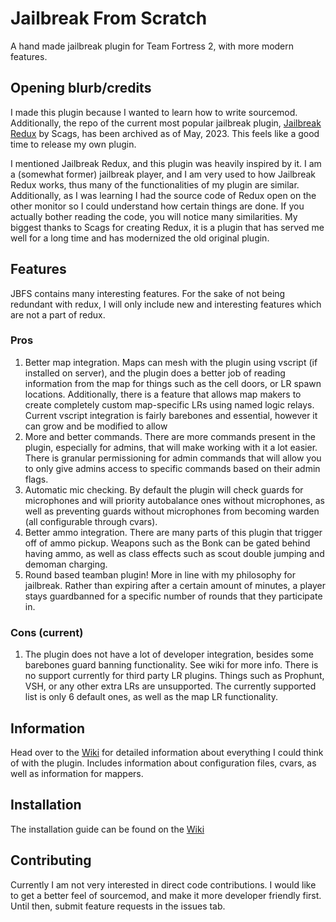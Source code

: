 # Jailbreak From Scratch
A hand made jailbreak plugin for Team Fortress 2, with more modern features.

## Opening blurb/credits
I made this plugin because I wanted to learn how to write sourcemod. Additionally, the repo of the current most popular jailbreak plugin, [Jailbreak Redux](https://github.com/Scags/TF2-Jailbreak-Redux) by Scags, has been archived as of May, 2023. This feels like a good time to release my own plugin.

I mentioned Jailbreak Redux, and this plugin was heavily inspired by it. I am a (somewhat former) jailbreak player, and I am very used to how Jailbreak Redux works, thus many of the functionalities of my plugin are similar. Additionally, as I was learning I had the source code of Redux open on the other monitor so I could understand how certain things are done. If you actually bother reading the code, you will notice many similarities. My biggest thanks to Scags for creating Redux, it is a plugin that has served me well for a long time and has modernized the old original plugin.

## Features
JBFS contains many interesting features. For the sake of not being redundant with redux, I will only include new and interesting features which are not a part of redux.

### Pros
1. Better map integration. Maps can mesh with the plugin using vscript (if installed on server), and the plugin does a better job of reading information from the map for things such as the cell doors, or LR spawn locations. Additionally, there is a feature that allows map makers to create completely custom map-specific LRs using named logic relays. Current vscript integration is fairly barebones and essential, however it can grow and be modified to allow 
2. More and better commands. There are more commands present in the plugin, especially for admins, that will make working with it a lot easier. There is granular permissioning for admin commands that will allow you to only give admins access to specific commands based on their admin flags.
3. Automatic mic checking. By default the plugin will check guards for microphones and will priority autobalance ones without microphones, as well as preventing guards without microphones from becoming warden (all configurable through cvars).
4. Better ammo integration. There are many parts of this plugin that trigger off of ammo pickup. Weapons such as the Bonk can be gated behind having ammo, as well as class effects such as scout double jumping and demoman charging.
5. Round based teamban plugin! More in line with my philosophy for jailbreak. Rather than expiring after a certain amount of minutes, a player stays guardbanned for a specific number of rounds that they participate in.

### Cons (current)
1. The plugin does not have a lot of developer integration, besides some barebones guard banning functionality. See wiki for more info. There is no support currently for third party LR plugins. Things such as Prophunt, VSH, or any other extra LRs are unsupported. The currently supported list is only 6 default ones, as well as the map LR functionality.

## Information
Head over to the [Wiki](https://github.com/rsedxcftvgyhbujnkiqwe/TF2-Jailbreak-From-Scratch/wiki) for detailed information about everything I could think of with the plugin. Includes information about configuration files, cvars, as well as information for mappers.

## Installation
The installation guide can be found on the [Wiki](https://github.com/rsedxcftvgyhbujnkiqwe/TF2-Jailbreak-From-Scratch/wiki/Installation)

## Contributing
Currently I am not very interested in direct code contributions. I would like to get a better feel of sourcemod, and make it more developer friendly first. Until then, submit feature requests in the issues tab.
